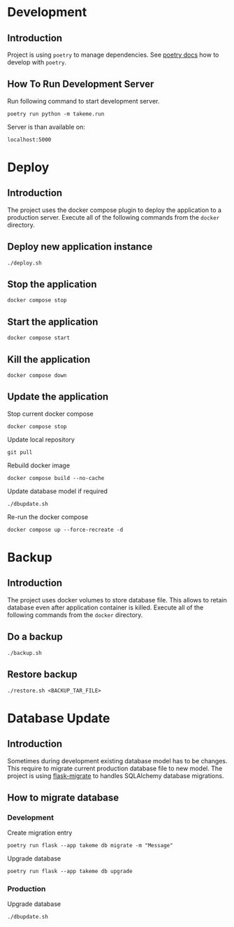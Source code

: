 # Development
## Introduction
Project is using `poetry` to manage dependencies.
See [poetry docs](https://python-poetry.org/docs/) how to develop with `poetry`.

## How To Run Development Server
Run following command to start development server.
```
poetry run python -m takeme.run
```

Server is than available on:
```
localhost:5000
```

# Deploy
## Introduction
The project uses the docker compose plugin to deploy the application to a production server. Execute all of the following commands from the `docker` directory.

## Deploy new application instance
```
./deploy.sh
```

## Stop the application
```
docker compose stop
```

## Start the application
```
docker compose start
```

## Kill the application
```
docker compose down
```

## Update the application
Stop current docker compose
```
docker compose stop
```

Update local repository
```
git pull
```

Rebuild docker image
```
docker compose build --no-cache
```

Update database model if required
```
./dbupdate.sh
```

Re-run the docker compose
```
docker compose up --force-recreate -d
```

# Backup
## Introduction
The project uses docker volumes to store database file. This allows to retain database even after application container is killed. Execute all of the following commands from the `docker` directory.

## Do a backup
```
./backup.sh
```

## Restore backup
```
./restore.sh <BACKUP_TAR_FILE>
```

# Database Update
## Introduction
Sometimes during development existing database model has to be changes. This require to migrate current production database file to new model.
The project is using [flask-migrate]() to handles SQLAlchemy database migrations.

## How to migrate database
### Development
Create migration entry
```
poetry run flask --app takeme db migrate -m "Message"
```

Upgrade database
```
poetry run flask --app takeme db upgrade
```

### Production
Upgrade database
```
./dbupdate.sh
```
